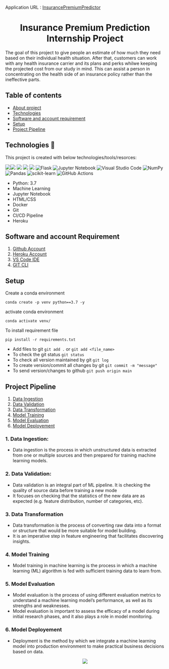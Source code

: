 Application URL : [InsurancePremiumPredictor](https://ml-regressor-insurance.herokuapp.com/)


<h1 align="center"> Insurance Premium Prediction Internship Project </h1>
The goal of this project to give people an estimate of how much they need based on their individual health situation. After that, customers can work with any health insurance carrier and its plans and perks whilwe keeping the projected cost from our study in mind. This can assist a person in concentrating on the health side of an insurance policy rather than the ineffective parts.


## Table of contents
* [About project](#about-project)
* [Technologies](#technologies)
* [Software and account requirement](#software-and-account-requirement)
* [Setup](#setup)
* [Project Pipeline](#project-pipeline)
<!-- * [License](#license) -->




## Technologies 💙
This project is created with below technologies/tools/resorces:

<img src="https://img.shields.io/badge/Python-3776AB?style=for-the-badge&logo=python&logoColor=white" /><img src="https://img.shields.io/badge/Heroku-430098?style=for-the-badge&logo=heroku&logoColor=white" /> <img src="https://img.shields.io/badge/Docker-2CA5E0?style=for-the-badge&logo=docker&logoColor=white"> <img src="https://img.shields.io/badge/Git-F05032?style=for-the-badge&logo=git&logoColor=white"> <img src="https://img.shields.io/badge/GitHub-100000?style=for-the-badge&logo=github&logoColor=white"> 
![Flask](https://img.shields.io/badge/flask-%23000.svg?style=for-the-badge&logo=flask&logoColor=white)
![Jupyter Notebook](https://img.shields.io/badge/jupyter-%23FA0F00.svg?style=for-the-badge&logo=jupyter&logoColor=white)
![Visual Studio Code](https://img.shields.io/badge/Visual%20Studio%20Code-0078d7.svg?style=for-the-badge&logo=visual-studio-code&logoColor=white)
![NumPy](https://img.shields.io/badge/numpy-%23013243.svg?style=for-the-badge&logo=numpy&logoColor=white)
![Pandas](https://img.shields.io/badge/pandas-%23150458.svg?style=for-the-badge&logo=pandas&logoColor=white)
![scikit-learn](https://img.shields.io/badge/scikit--learn-%23F7931E.svg?style=for-the-badge&logo=scikit-learn&logoColor=white)
![GitHub Actions](https://img.shields.io/badge/githubactions-%232671E5.svg?style=for-the-badge&logo=githubactions&logoColor=white)

* Python: 3.7
* Machine Learning
* Jupyter Notebook
* HTML/CSS
* Docker
* Git
* CI/CD Pipeline
* Heroku


## Software and account Requirement
1. [Github Account](https://github.com/)
2. [Heroku Account](https://id.heroku.com/login)
3. [VS Code IDE](https://code.visualstudio.com/download)
4. [GIT CLI](https://git-scm.com/downloads)


## Setup
Create a conda environment
```
conda create -p venv python==3.7 -y
```

activate conda environment
```
conda activate venv/
```

To install requirement file
```
pip install -r requirements.txt
```

* Add files to git  `git add .` or  `git add <file_name>`    
* To check the git status  `git status`    
* To check all version maintained by git  `git log`    
* To create version/commit all changes by git  `git commit -m "message"`    
* To send version/changes to github  `git push origin main`    


## Project Pipeline
1. [Data Ingestion](#1-data-ingestion)
2. [Data Validation](#2-data-validation)
3. [Data Transformation](#3-data-transformation)
4. [Model Training](#4-model-training)
5. [Model Evaluation](#5-model-evaluation)
6. [Model Deployement](#6-model-deployement)

### 1. Data Ingestion: 
* Data ingestion is the process in which unstructured data is extracted from one or multiple sources and then prepared for training machine learning models.

### 2. Data Validation:
* Data validation is an integral part of ML pipeline. It is checking the quality of source data before training a new mode
* It focuses on checking that the statistics of the new data are as expected (e.g. feature distribution, number of categories, etc). 

### 3. Data Transformation 
* Data transformation is the process of converting raw data into a format or structure that would be more suitable for model building.
* It is an imperative step in feature engineering that facilitates discovering insights.

### 4. Model Training
* Model training in machine learning is the process in which a machine learning (ML) algorithm is fed with sufficient training data to learn from.

### 5. Model Evaluation
* Model evaluation is the process of using different evaluation metrics to understand a machine learning model’s performance, as well as its strengths and weaknesses.
* Model evaluation is important to assess the efficacy of a model during initial research phases, and it also plays a role in model monitoring.

### 6. Model Deployement
* Deployment is the method by which we integrate a machine learning model into production environment to make practical business decisions based on data. 


<p align="center">
  <img src="https://lh5.googleusercontent.com/49NljwFVuPL1zR5z6rrBsLh8fEQBDTLCmG9Z9xScq1sLWdtR89KhtKS702hUDN566WIE42eems8Fb_y0jbb6N7Cv-noJ_W3pt7JDlblCE_0POna1AUAZ6aSNERqPC9nfMFrXL8g"/>
